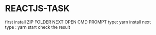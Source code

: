 # REACTJS-TASK
first install ZIP FOLDER
NEXT OPEN CMD PROMPT
type: yarn install
next type : yarn start
check the result
